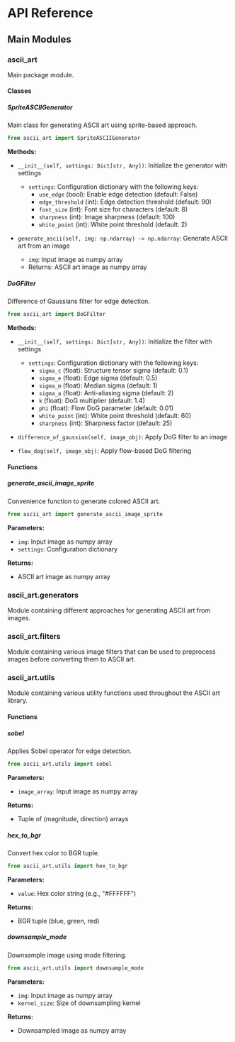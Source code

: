 # API Reference

## Main Modules

### ascii_art

Main package module.

#### Classes

##### SpriteASCIIGenerator

Main class for generating ASCII art using sprite-based approach.

```python
from ascii_art import SpriteASCIIGenerator
```

**Methods:**

- `__init__(self, settings: Dict[str, Any])`: Initialize the generator with settings
  - `settings`: Configuration dictionary with the following keys:
    - `use_edge` (bool): Enable edge detection (default: False)
    - `edge_threshold` (int): Edge detection threshold (default: 90)
    - `font_size` (int): Font size for characters (default: 8)
    - `sharpness` (int): Image sharpness (default: 100)
    - `white_point` (int): White point threshold (default: 2)

- `generate_ascii(self, img: np.ndarray) -> np.ndarray`: Generate ASCII art from an image
  - `img`: Input image as numpy array
  - Returns: ASCII art image as numpy array

##### DoGFilter

Difference of Gaussians filter for edge detection.

```python
from ascii_art import DoGFilter
```

**Methods:**

- `__init__(self, settings: Dict[str, Any])`: Initialize the filter with settings
  - `settings`: Configuration dictionary with the following keys:
    - `sigma_c` (float): Structure tensor sigma (default: 0.1)
    - `sigma_e` (float): Edge sigma (default: 0.5)
    - `sigma_m` (float): Median sigma (default: 1)
    - `sigma_a` (float): Anti-aliasing sigma (default: 2)
    - `k` (float): DoG multiplier (default: 1.4)
    - `phi` (float): Flow DoG parameter (default: 0.01)
    - `white_point` (int): White point threshold (default: 60)
    - `sharpness` (int): Sharpness factor (default: 25)

- `difference_of_gaussian(self, image_obj)`: Apply DoG filter to an image
- `flow_dog(self, image_obj)`: Apply flow-based DoG filtering

#### Functions

##### generate_ascii_image_sprite

Convenience function to generate colored ASCII art.

```python
from ascii_art import generate_ascii_image_sprite
```

**Parameters:**
- `img`: Input image as numpy array
- `settings`: Configuration dictionary

**Returns:**
- ASCII art image as numpy array

### ascii_art.generators

Module containing different approaches for generating ASCII art from images.

### ascii_art.filters

Module containing various image filters that can be used to preprocess images before converting them to ASCII art.

### ascii_art.utils

Module containing various utility functions used throughout the ASCII art library.

#### Functions

##### sobel

Applies Sobel operator for edge detection.

```python
from ascii_art.utils import sobel
```

**Parameters:**
- `image_array`: Input image as numpy array

**Returns:**
- Tuple of (magnitude, direction) arrays

##### hex_to_bgr

Convert hex color to BGR tuple.

```python
from ascii_art.utils import hex_to_bgr
```

**Parameters:**
- `value`: Hex color string (e.g., "#FFFFFF")

**Returns:**
- BGR tuple (blue, green, red)

##### downsample_mode

Downsample image using mode filtering.

```python
from ascii_art.utils import downsample_mode
```

**Parameters:**
- `img`: Input image as numpy array
- `kernel_size`: Size of downsampling kernel

**Returns:**
- Downsampled image as numpy array